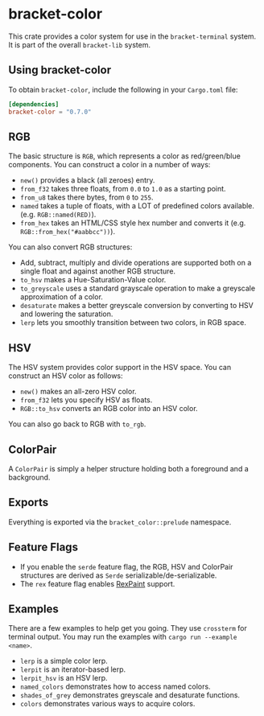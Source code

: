 # bracket-color

This crate provides a color system for use in the `bracket-terminal` system. It is part of the overall `bracket-lib` system.

## Using bracket-color

To obtain `bracket-color`, include the following in your `Cargo.toml` file:

```toml
[dependencies]
bracket-color = "0.7.0"
```

## RGB

The basic structure is `RGB`, which represents a color as red/green/blue components. You can construct a color in a number of ways:

* `new()` provides a black (all zeroes) entry.
* `from_f32` takes three floats, from `0.0` to `1.0` as a starting point.
* `from_u8` takes there bytes, from `0` to `255`.
* `named` takes a tuple of floats, with a LOT of predefined colors available. (e.g. `RGB::named(RED)`).
* `from_hex` takes an HTML/CSS style hex number and converts it (e.g. `RGB::from_hex("#aabbcc"))`).

You can also convert RGB structures:

* Add, subtract, multiply and divide operations are supported both on a single float and against another RGB structure.
* `to_hsv` makes a Hue-Saturation-Value color.
* `to_greyscale` uses a standard grayscale operation to make a greyscale approximation of a color.
* `desaturate` makes a better greyscale conversion by converting to HSV and lowering the saturation.
* `lerp` lets you smoothly transition between two colors, in RGB space.

## HSV

The HSV system provides color support in the HSV space. You can construct an HSV color as follows:

* `new()` makes an all-zero HSV color.
* `from_f32` lets you specify HSV as floats.
* `RGB::to_hsv` converts an RGB color into an HSV color.

You can also go back to RGB with `to_rgb`.

## ColorPair

A `ColorPair` is simply a helper structure holding both a foreground and a background.

## Exports

Everything is exported via the `bracket_color::prelude` namespace.

## Feature Flags

* If you enable the `serde` feature flag, the RGB, HSV and ColorPair structures are derived as `Serde` serializable/de-serializable.
* The `rex` feature flag enables [RexPaint](https://www.gridsagegames.com/rexpaint/) support.

## Examples

There are a few examples to help get you going. They use `crossterm` for terminal output. You may run the examples with `cargo run --example <name>`.

* `lerp` is a simple color lerp.
* `lerpit` is an iterator-based lerp.
* `lerpit_hsv` is an HSV lerp.
* `named_colors` demonstrates how to access named colors.
* `shades_of_grey` demonstrates greyscale and desaturate functions.
* `colors` demonstrates various ways to acquire colors.
